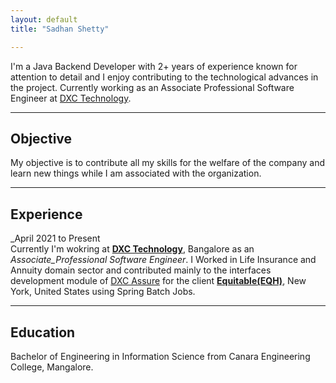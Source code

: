 ```yaml
---
layout: default
title: "Sadhan Shetty"

---
```

I'm a Java Backend Developer with 2+ years of experience known for attention to detail and I enjoy contributing to the technological advances in the project. Currently working as an Associate Professional Software Engineer at [DXC Technology](https://dxc.com/us/en).

---
## Objective
My objective is to contribute all my skills for the welfare of the company and learn new things while I am associated with the organization.

---
## Experience

_April 2021 to Present <br>
Currently I'm wokring at [**DXC Technology**](https://dxc.com/us/en), Bangalore as an _Associate_Professional Software Engineer_. 
I Worked in Life Insurance and Annuity domain sector and contributed mainly to the interfaces development module of [DXC Assure](https://dxc.com/us/en/services/insurance-software-bps/dxc-insurance-software/dxc-assure-for-life-and-wealth) for the client [**Equitable(EQH)**](https://equitable.com/), New York, United States using Spring Batch Jobs.

---
## Education

Bachelor of Engineering in Information Science from Canara Engineering College, Mangalore.
